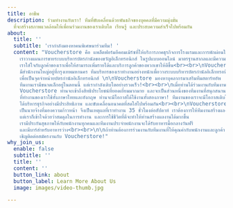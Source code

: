 ```yaml
---
title: อาชีพ
description: ร่วมทำงานกับเรา! ทีมที่ขับเคลื่อนด้วยพันธกิจของบุคคลที่มีความมุ่งมั่น
  ที่จะสร้างสภาพแวดล้อมให้เพื่อนร่วมงานของเราเติบโต เรียนรู้ และประสบความสำเร็จไปพร้อมกัน
about:
  title: ''
  subtitle: 'เรากำลังมองหาคนพิเศษมาร่วมทีม! '
  content: "Voucherstore คือ แพล็ตฟอร์มอีคอมเมิร์ซที่ให้บริการภาคธุรกิจการโรงแรมและการพักผ่อนในประเทศไทย
    เราวางแผนการขายระบบบริหารบัตรกำนัลของขวัญอิเล็กทรอนิกส์ ในรูปแบบออนไลน์ มาตรฐานสากลและมีความปลอดภัยสูง
    เราใส่ใจกับลูกค้าของเราเพื่อให้สามารถเพิ่มรายได้และบริการลูกค้าของพวกเขาให้ดีขึ้น<br><br>\nVoucherstore
    มีสำนักงานใหญ่อยู่ที่กรุงเทพมหานคร ทีมบริหารของเราทำงานอย่างหนักเพื่อวางระบบบริหารบัตรกำนัลอิเล็กทรอนิกส์ไปทั่วโลก<br><br>\nนอกจากนี้เรามีส่วนหน้าร้านดิจิทัลที่มีความร่วมสมัยสำหรับลูกค้าทั่วประเทศ
    เพื่อเป็นจุดจำหน่ายบัตรกำนัลอิเล็กทรอนิกส์ \n\nVoucherstore มองหาบุคลากรมาเสริมทีมสตาร์ทอัพ
    ทีมงานเรามีขนาดเล็กอยู่ในตอนนี้ แต่เรากำลังเติบโตอย่างรวดเร็ว!<br><br>\nเมื่อท่านได้ร่วมงานกับทีมงานของ
    Voucherstore ท่านจะเข้าถึงสิทธิประโยชน์ที่ยอดเยี่ยมมากมาย และจะเป็นส่วนหนึ่งของทีมงานที่สนุกสนาน
    ที่ทำงานของเราใช้ทั้งภาษาไทยและอังกฤษ ท่านจะมีโอกาสได้ใช้งานทั้งสองภาษา! ทีมงานของเราจะมีโอกาสเติบโตร่วมกัน
    ได้บริหารธุรกิจอย่างมีประสิทธิภาพ และขับเคลื่อนอนาคตที่สดใสไปพร้อมกัน<br><br>\nVoucherstore
    เป็นนายจ้างที่มองความก้าวหน้า จึงเป็นเหตุผลที่เราทำงาน 35 ชั่วโมงต่อสัปดาห์ เราต้องการให้ทีมงานสร้างผลงาน
    แต่เราก็เข้าใจด้วยว่าสมดุลในการทำงาน และการใช้ชีวิตที่ดีจะทำให้ท่านสร้างผลงานได้มากขึ้น
    เรามีประกันสุขภาพให้กับพนักงานทุกคนและทีมงานประจำพนักงานจะได้รับอาหารมื้อกลางวันฟรี
    และมีบาร์สำหรับอาหารว่าง<br><br>\n\nถ้าท่านต้องการร่วมงานกับทีมงานที่ให้คุณค่ากับพนักงานและลูกค้า
    เชิญติดต่อสมัครงานกับ Voucherstore!"
why_join_us:
  enable: false
  subtitle: ''
  title: ''
  content: ''
  button_link: about
  button_label: Learn More About Us
  image: images/video-thumb.jpg

---
```

